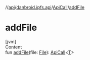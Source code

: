 //[api](../../index.md)/[danbroid.ipfs.api](../index.md)/[ApiCall](index.md)/[addFile](add-file.md)



# addFile  
[jvm]  
Content  
fun [addFile](add-file.md)(file: [File](https://docs.oracle.com/javase/8/docs/api/java/io/File.html)): [ApiCall](index.md)<[T](index.md)>  



